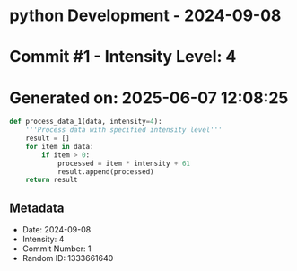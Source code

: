 ﻿# python Development - 2024-09-08
# Commit #1 - Intensity Level: 4
# Generated on: 2025-06-07 12:08:25
```python
def process_data_1(data, intensity=4):
    '''Process data with specified intensity level'''
    result = []
    for item in data:
        if item > 0:
            processed = item * intensity + 61
            result.append(processed)
    return result
```
## Metadata
- Date: 2024-09-08
- Intensity: 4
- Commit Number: 1
- Random ID: 1333661640
